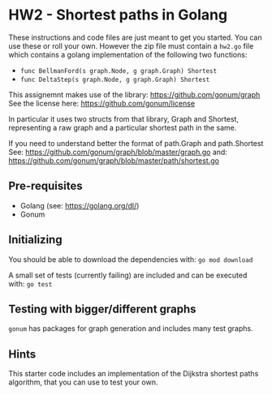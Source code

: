 # HW2 - Shortest paths in Golang

These instructions and code files are just meant to get you started. You can
use these or roll your own. However the zip file must contain a `hw2.go` file
which contains a golang implementation of the following two functions:

* `func BellmanFord(s graph.Node, g graph.Graph) Shortest`
* `func DeltaStep(s graph.Node, g graph.Graph) Shortest`

This assignemnt makes use of the library: https://github.com/gonum/graph
See the license here: https://github.com/gonum/license

In particular it uses two structs from that library, Graph and Shortest,
representing a raw graph and a particular shortest path in the same.

If you need to understand better the format of path.Graph and path.Shortest
See: https://github.com/gonum/graph/blob/master/graph.go
and: https://github.com/gonum/graph/blob/master/path/shortest.go

## Pre-requisites

* Golang (see: https://golang.org/dl/)
* Gonum

## Initializing

You should be able to download the dependencies with:
`go mod download`

A small set of tests (currently failing) are included and can be executed
with: `go test`

## Testing with bigger/different graphs

`gonum` has packages for graph generation and includes many test graphs.

## Hints

This starter code includes an implementation of the Dijkstra shortest paths
algorithm, that you can use to test your own.
